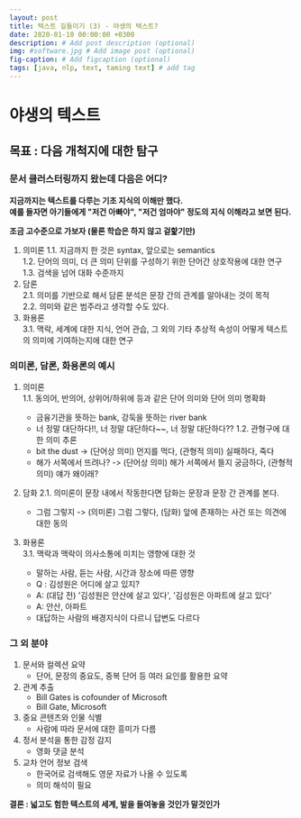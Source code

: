 ```yaml
---
layout: post
title: 텍스트 길들이기 (3) - 야생의 텍스트?
date: 2020-01-10 00:00:00 +0300
description: # Add post description (optional)
img: #software.jpg # Add image post (optional)
fig-caption: # Add figcaption (optional)
tags: [java, nlp, text, taming text] # add tag
---
```


# 야생의 텍스트
## 목표 : 다음 개척지에 대한 탐구
 
### 문서 클러스터링까지 왔는데 다음은 어디?
**지금까지는 텍스트를 다루는 기초 지식의 이해만 했다.**  
**예를 들자면 아기들에게 "저건 아빠야", "저건 엄마야" 정도의 지식 이해라고 보면 된다.**  

**조금 고수준으로 가보자 (물론 학습은 하지 않고 겉핥기만)**
1. 의미론
1.1. 지금까지 한 것은  syntax, 앞으로는 semantics  
1.2. 단어의 의미, 더 큰 의미 단위를 구성하기 위한 단어간 상호작용에 대한 연구  
1.3. 검색을 넘어 대화 수준까지
2. 담론  
2.1. 의미를 기반으로 해서 담론 분석은 문장 간의 관계를 알아내는 것이 목적  
2.2. 의미와 같은 범주라고 생각할 수도 있다.
3. 화용론  
3.1. 맥락, 세계에 대한 지식, 언어 관습, 그 외의 기타 추상적 속성이 어떻게 텍스트의 의미에 기여하는지에 대한 연구

### 의미론, 담론, 화용론의 예시
1. 의미론  
1.1. 동의어, 반의어, 상위어/하위에 등과 같은 단어 의미와 단어 의미 명확화        
   * 금융기관을 뜻하는 bank, 강둑을 뜻하는 river bank
   * 너 정말 대단하다!!, 너 정말 대단하다~~, 너 정말 대단하다??
1.2. 관형구에 대한 의미 추론  
   * bit the dust -> (단어상 의미) 먼지를 먹다, (관형적 의미) 실패하다, 죽다
   * 해가 서쪽에서 뜨려나? -> (단어상 의미) 해가 서쪽에서 뜰지 궁금하다, (관형적 의미) 얘가 왜이래?  
   
2. 담화
2.1. 의미론이 문장 내에서 작동한다면 담화는 문장과 문장 간 관계를 본다.
   * 그럼 그렇지 -> (의미론) 그럼 그렇다, (담화) 앞에 존재하는 사건 또는 의견에 대한 동의  

3. 화용론  
3.1. 맥락과 맥락이 의사소통에 미치는 영향에 대한 것
   * 말하는 사람, 듣는 사람, 시간과 장소에 따른 영향  
   * Q : 김성원은 어디에 살고 있지?  
   * A: (대답 전) '김성원은 안산에 살고 있다', '김성원은 아파트에 살고 있다'
   * A: 안산, 아파트
   * 대답하는 사람의 배경지식이 다르니 답변도 다르다
   
### 그 외 분야
1. 문서와 컬렉션 요약
   * 단어, 문장의 중요도, 중복 단어 등 여러 요인를 활용한 요약
2. 관계 추출
   * Bill Gates is cofounder of Microsoft
   * Bill Gate, Microsoft
3. 중요 콘텐츠와 인물 식별  
   * 사람에 따라 문서에 대한 흥미가 다름
4. 정서 분석을 통한 감정 감지  
   * 영화 댓글 분석
5. 교차 언어 정보 검색
   * 한국어로 검색해도 영문 자료가 나올 수 있도록  
   * 의미 해석이 필요  

**결론 : 넓고도 험한 텍스트의 세계, 발을 들여놓을 것인가 말것인가**